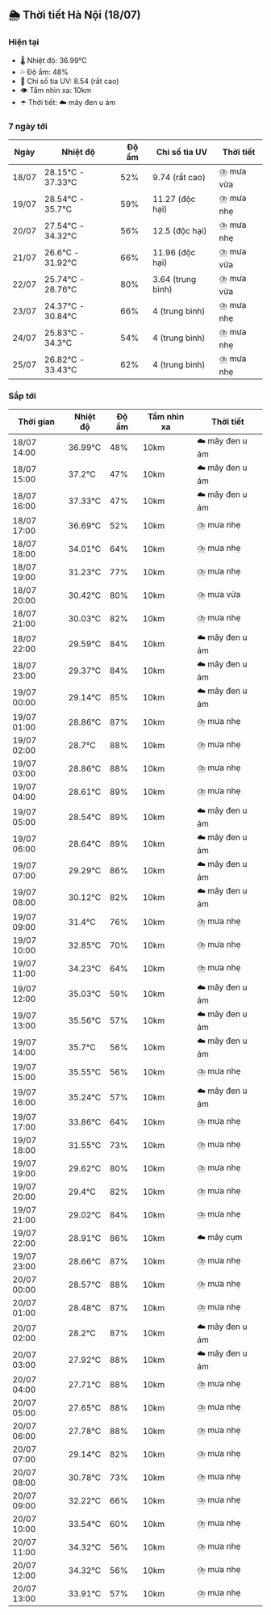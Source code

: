 ## 🌦️ Thời tiết Hà Nội (18/07)

### Hiện tại

- 🌡️ Nhiệt độ: 36.99℃
- 💦 Độ ẩm: 48%
- 🌟 Chỉ số tia UV: 8.54 (rất cao)
- 👁️ Tầm nhìn xa: 10km
- ☂️ Thời tiết: ☁️ mây đen u ám

### 7 ngày tới

| Ngày | Nhiệt độ | Độ ẩm | Chỉ số tia UV | Thời tiết |
| --- | --- | --- | --- | --- |
| 18/07 | 28.15℃ - 37.33℃ | 52% | 9.74 (rất cao) | ⛈️ mưa vừa |
| 19/07 | 28.54℃ - 35.7℃ | 59% | 11.27 (độc hại) | ⛈️ mưa nhẹ |
| 20/07 | 27.54℃ - 34.32℃ | 56% | 12.5 (độc hại) | ⛈️ mưa nhẹ |
| 21/07 | 26.6℃ - 31.92℃ | 66% | 11.96 (độc hại) | ⛈️ mưa vừa |
| 22/07 | 25.74℃ - 28.76℃ | 80% | 3.64 (trung bình) | ⛈️ mưa vừa |
| 23/07 | 24.37℃ - 30.84℃ | 66% | 4 (trung bình) | ⛈️ mưa nhẹ |
| 24/07 | 25.83℃ - 34.3℃ | 54% | 4 (trung bình) | ⛈️ mưa nhẹ |
| 25/07 | 26.82℃ - 33.43℃ | 62% | 4 (trung bình) | ⛈️ mưa nhẹ |

### Sắp tới

| Thời gian | Nhiệt độ | Độ ẩm | Tầm nhìn xa | Thời tiết |
| --- | --- | --- | --- | --- |
| 18/07 14:00 | 36.99℃ | 48% | 10km | ☁️ mây đen u ám |
| 18/07 15:00 | 37.2℃ | 47% | 10km | ☁️ mây đen u ám |
| 18/07 16:00 | 37.33℃ | 47% | 10km | ☁️ mây đen u ám |
| 18/07 17:00 | 36.69℃ | 52% | 10km | ⛈️ mưa nhẹ |
| 18/07 18:00 | 34.01℃ | 64% | 10km | ⛈️ mưa nhẹ |
| 18/07 19:00 | 31.23℃ | 77% | 10km | ⛈️ mưa nhẹ |
| 18/07 20:00 | 30.42℃ | 80% | 10km | ⛈️ mưa vừa |
| 18/07 21:00 | 30.03℃ | 82% | 10km | ⛈️ mưa nhẹ |
| 18/07 22:00 | 29.59℃ | 84% | 10km | ☁️ mây đen u ám |
| 18/07 23:00 | 29.37℃ | 84% | 10km | ☁️ mây đen u ám |
| 19/07 00:00 | 29.14℃ | 85% | 10km | ☁️ mây đen u ám |
| 19/07 01:00 | 28.86℃ | 87% | 10km | ⛈️ mưa nhẹ |
| 19/07 02:00 | 28.7℃ | 88% | 10km | ⛈️ mưa nhẹ |
| 19/07 03:00 | 28.86℃ | 88% | 10km | ⛈️ mưa nhẹ |
| 19/07 04:00 | 28.61℃ | 89% | 10km | ⛈️ mưa nhẹ |
| 19/07 05:00 | 28.54℃ | 89% | 10km | ☁️ mây đen u ám |
| 19/07 06:00 | 28.64℃ | 89% | 10km | ☁️ mây đen u ám |
| 19/07 07:00 | 29.29℃ | 86% | 10km | ☁️ mây đen u ám |
| 19/07 08:00 | 30.12℃ | 82% | 10km | ☁️ mây đen u ám |
| 19/07 09:00 | 31.4℃ | 76% | 10km | ⛈️ mưa nhẹ |
| 19/07 10:00 | 32.85℃ | 70% | 10km | ⛈️ mưa nhẹ |
| 19/07 11:00 | 34.23℃ | 64% | 10km | ⛈️ mưa nhẹ |
| 19/07 12:00 | 35.03℃ | 59% | 10km | ☁️ mây đen u ám |
| 19/07 13:00 | 35.56℃ | 57% | 10km | ☁️ mây đen u ám |
| 19/07 14:00 | 35.7℃ | 56% | 10km | ☁️ mây đen u ám |
| 19/07 15:00 | 35.55℃ | 56% | 10km | ⛈️ mưa nhẹ |
| 19/07 16:00 | 35.24℃ | 57% | 10km | ☁️ mây đen u ám |
| 19/07 17:00 | 33.86℃ | 64% | 10km | ⛈️ mưa nhẹ |
| 19/07 18:00 | 31.55℃ | 73% | 10km | ⛈️ mưa nhẹ |
| 19/07 19:00 | 29.62℃ | 80% | 10km | ⛈️ mưa nhẹ |
| 19/07 20:00 | 29.4℃ | 82% | 10km | ⛈️ mưa nhẹ |
| 19/07 21:00 | 29.02℃ | 84% | 10km | ⛈️ mưa nhẹ |
| 19/07 22:00 | 28.91℃ | 86% | 10km | ☁️ mây cụm |
| 19/07 23:00 | 28.66℃ | 87% | 10km | ⛈️ mưa nhẹ |
| 20/07 00:00 | 28.57℃ | 88% | 10km | ⛈️ mưa nhẹ |
| 20/07 01:00 | 28.48℃ | 87% | 10km | ⛈️ mưa nhẹ |
| 20/07 02:00 | 28.2℃ | 87% | 10km | ☁️ mây đen u ám |
| 20/07 03:00 | 27.92℃ | 88% | 10km | ☁️ mây đen u ám |
| 20/07 04:00 | 27.71℃ | 88% | 10km | ⛈️ mưa nhẹ |
| 20/07 05:00 | 27.65℃ | 88% | 10km | ⛈️ mưa nhẹ |
| 20/07 06:00 | 27.78℃ | 88% | 10km | ⛈️ mưa nhẹ |
| 20/07 07:00 | 29.14℃ | 82% | 10km | ⛈️ mưa nhẹ |
| 20/07 08:00 | 30.78℃ | 73% | 10km | ⛈️ mưa nhẹ |
| 20/07 09:00 | 32.22℃ | 66% | 10km | ⛈️ mưa nhẹ |
| 20/07 10:00 | 33.54℃ | 60% | 10km | ⛈️ mưa nhẹ |
| 20/07 11:00 | 34.32℃ | 56% | 10km | ⛈️ mưa nhẹ |
| 20/07 12:00 | 34.32℃ | 56% | 10km | ⛈️ mưa nhẹ |
| 20/07 13:00 | 33.91℃ | 57% | 10km | ⛈️ mưa nhẹ |
